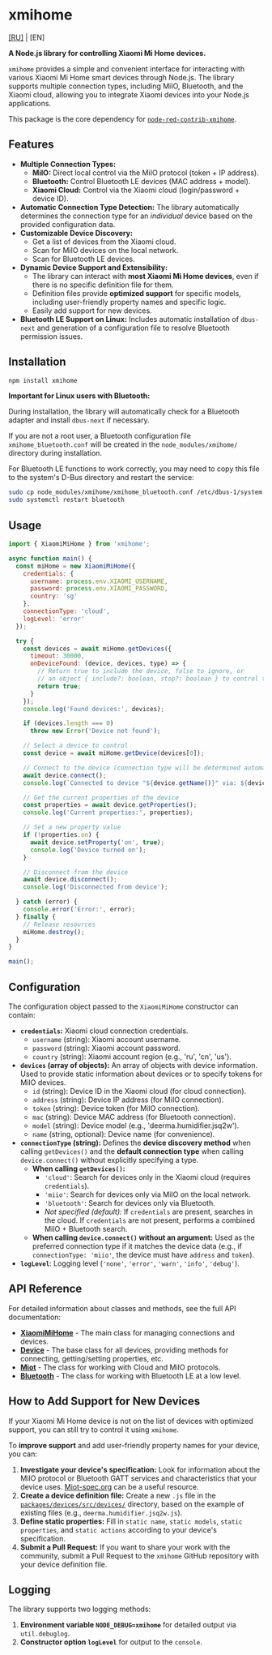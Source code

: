 # xmihome

[[RU]](./docs/ru/README.md) | [EN]

**A Node.js library for controlling Xiaomi Mi Home devices.**

`xmihome` provides a simple and convenient interface for interacting with various
Xiaomi Mi Home smart devices through Node.js. The library supports multiple
connection types, including MiIO, Bluetooth, and the Xiaomi cloud, allowing you
to integrate Xiaomi devices into your Node.js applications.

This package is the core dependency for [`node-red-contrib-xmihome`](https://www.npmjs.com/package/node-red-contrib-xmihome).

## Features

* **Multiple Connection Types:**
  * **MiIO:** Direct local control via the MiIO protocol (token + IP address).
  * **Bluetooth:** Control Bluetooth LE devices (MAC address + model).
  * **Xiaomi Cloud:** Control via the Xiaomi cloud (login/password + device ID).
* **Automatic Connection Type Detection:** The library automatically determines
the connection type for an *individual* device based on the provided configuration data.
* **Customizable Device Discovery:**
  * Get a list of devices from the Xiaomi cloud.
  * Scan for MiIO devices on the local network.
  * Scan for Bluetooth LE devices.
* **Dynamic Device Support and Extensibility:**
  * The library can interact with **most Xiaomi Mi Home devices**, even if
  there is no specific definition file for them.
  * Definition files provide **optimized support** for specific models, including
  user-friendly property names and specific logic.
  * Easily add support for new devices.
* **Bluetooth LE Support on Linux:** Includes automatic installation of
`dbus-next` and generation of a configuration file to resolve Bluetooth permission issues.

## Installation

```bash
npm install xmihome
```

**Important for Linux users with Bluetooth:**

During installation, the library will automatically check for a Bluetooth adapter and
install `dbus-next` if necessary.

If you are not a root user, a Bluetooth configuration file `xmihome_bluetooth.conf`
will be created in the `node_modules/xmihome/` directory during installation.

For Bluetooth LE functions to work correctly, you may need to copy this file
to the system's D-Bus directory and restart the service:

```bash
sudo cp node_modules/xmihome/xmihome_bluetooth.conf /etc/dbus-1/system.d/
sudo systemctl restart bluetooth
```

## Usage

```javascript
import { XiaomiMiHome } from 'xmihome';

async function main() {
  const miHome = new XiaomiMiHome({
    credentials: {
      username: process.env.XIAOMI_USERNAME,
      password: process.env.XIAOMI_PASSWORD,
      country: 'sg'
    },
    connectionType: 'cloud',
    logLevel: 'error'
  });

  try {
    const devices = await miHome.getDevices({
      timeout: 30000,
      onDeviceFound: (device, devices, type) => {
        // Return true to include the device, false to ignore, or
        // an object { include?: boolean, stop?: boolean } to control the discovery.
        return true;
      }
    });
    console.log('Found devices:', devices);

    if (devices.length === 0)
      throw new Error('Device not found');

    // Select a device to control
    const device = await miHome.getDevice(devices[0]);

    // Connect to the device (connection type will be determined automatically)
    await device.connect();
    console.log(`Connected to device "${device.getName()}" via: ${device.connectionType}`);

    // Get the current properties of the device
    const properties = await device.getProperties();
    console.log('Current properties:', properties);

    // Set a new property value
    if (!properties.on) {
      await device.setProperty('on', true);
      console.log('Device turned on');
    }

    // Disconnect from the device
    await device.disconnect();
    console.log('Disconnected from device');

  } catch (error) {
    console.error('Error:', error);
  } finally {
    // Release resources
    miHome.destroy();
  }
}

main();
```

## Configuration

The configuration object passed to the `XiaomiMiHome` constructor can contain:

* **`credentials`:**
Xiaomi cloud connection credentials.
  * `username` (string): Xiaomi account username.
  * `password` (string): Xiaomi account password.
  * `country` (string): Xiaomi account region (e.g., 'ru', 'cn', 'us').
* **`devices` (array of objects):**
An array of objects with device information. Used to provide static information
about devices or to specify tokens for MiIO devices.
  * `id` (string): Device ID in the Xiaomi cloud (for cloud connection).
  * `address` (string): Device IP address (for MiIO connection).
  * `token` (string): Device token (for MiIO connection).
  * `mac` (string): Device MAC address (for Bluetooth connection).
  * `model` (string): Device model (e.g., 'deerma.humidifier.jsq2w').
  * `name` (string, optional): Device name (for convenience).
* **`connectionType` (string):** Defines the **device discovery method** when
calling `getDevices()` and the **default connection type** when calling
`device.connect()` without explicitly specifying a type.
  * **When calling `getDevices()`:**
    * `'cloud'`: Search for devices only in the Xiaomi cloud (requires `credentials`).
    * `'miio'`: Search for devices only via MiIO on the local network.
    * `'bluetooth'`: Search for devices only via Bluetooth.
    * *Not specified (default):* If `credentials` are present, searches in the cloud.
    If `credentials` are not present, performs a combined MiIO + Bluetooth search.
  * **When calling `device.connect()` without an argument:** Used as the preferred
  connection type if it matches the device data (e.g., if `connectionType: 'miio'`,
  the device must have `address` and `token`).
* **`logLevel`**:
Logging level (`'none'`, `'error'`, `'warn'`, `'info'`, `'debug'`).

## API Reference

For detailed information about classes and methods, see the full API documentation:

* [**XiaomiMiHome**](./docs/en-US/api/XiaomiMiHome.md) - The main class for managing connections and devices.
* [**Device**](./docs/en-US/api/Device.md) - The base class for all devices, providing methods for connecting, getting/setting properties, etc.
* [**Miot**](./docs/en-US/api/Miot.md) - The class for working with Cloud and MiIO protocols.
* [**Bluetooth**](./docs/en-US/api/Bluetooth.md) - The class for working with Bluetooth LE at a low level.

## How to Add Support for New Devices

If your Xiaomi Mi Home device is not on the list of devices with optimized support,
you can still try to control it using `xmihome`.

To **improve support** and add user-friendly property names for your device, you can:

1. **Investigate your device's specification:** Look for information about the MiIO
protocol or Bluetooth GATT services and characteristics that your device uses.
[Miot-spec.org](https://miot-spec.org/) can be a useful resource.
2. **Create a device definition file:** Create a new `.js` file in the
[`packages/devices/src/devices/`](../devices/src/devices) directory,
based on the example of existing files (e.g., `deerma.humidifier.jsq2w.js`).
3. **Define static properties:** Fill in `static name`, `static models`,
`static properties`, and `static actions` according to your device's specification.
4. **Submit a Pull Request:** If you want to share your work with the community,
submit a Pull Request to the `xmihome` GitHub repository with your device
definition file.

## Logging

The library supports two logging methods:

1. **Environment variable `NODE_DEBUG=xmihome`** for detailed output via `util.debuglog`.
2. **Constructor option `logLevel`** for output to the `console`.

